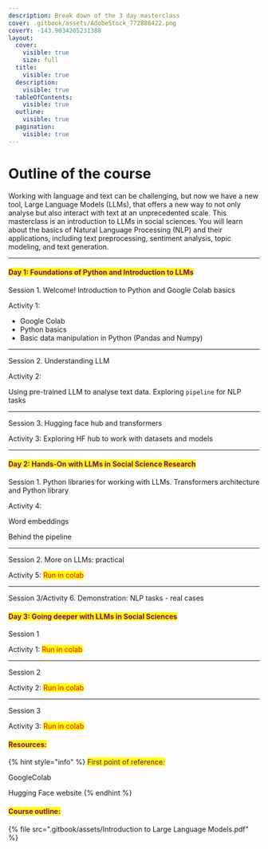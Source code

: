 ```yaml
---
description: Break down of the 3 day masterclass
cover: .gitbook/assets/AdobeStock_772886422.png
coverY: -143.9034205231388
layout:
  cover:
    visible: true
    size: full
  title:
    visible: true
  description:
    visible: true
  tableOfContents:
    visible: true
  outline:
    visible: true
  pagination:
    visible: true
---
```


# Outline of the course

Working with language and text can be challenging, but now we have a new tool, Large Language Models (LLMs), that offers a new way to not only analyse but also interact with text at an unprecedented scale. This masterclass is an introduction to LLMs in social sciences. You will learn about the basics of Natural Language Processing (NLP)  and their applications, including text preprocessing, sentiment analysis, topic modeling, and text generation.

***

#### <mark style="color:purple;">Day 1: Foundations of Python and Introduction to LLMs</mark>

Session 1.  Welcome! Introduction to Python and Google Colab basics

Activity 1:&#x20;

* Google Colab
* Python basics
* Basic data manipulation in Python (Pandas and Numpy)

***

Session 2. Understanding LLM

Activity 2: &#x20;

Using pre-trained LLM to analyse text data. Exploring `pipeline` for NLP tasks



***

Session 3. Hugging face hub and transformers

Activity 3:  Exploring HF hub to work with datasets and models

***

#### <mark style="color:purple;">Day 2: Hands-On with LLMs in Social Science Research</mark>

Session 1.  Python libraries for working with LLMs. Transformers architecture and Python library

Activity 4:&#x20;

Word embeddings

Behind the pipeline

***

Session 2. More on LLMs: practical&#x20;

Activity 5: <mark style="color:red;">Run in colab</mark>

***

Session 3/Activity 6. Demonstration: NLP tasks - real cases

#### <mark style="color:purple;">Day 3: Going deeper with LLMs in Social Sciences</mark>

Session 1

Activity 1: <mark style="color:red;">Run in colab</mark>

***

Session 2

Activity 2: <mark style="color:red;">Run in colab</mark>

***

Session 3

Activity 3: <mark style="color:red;">Run in colab</mark>

#### <mark style="color:purple;">Resources:</mark>

{% hint style="info" %}
<mark style="color:purple;">First point of reference:</mark>

GoogleColab

Hugging Face website
{% endhint %}

#### <mark style="color:purple;">Course outline:</mark>

{% file src=".gitbook/assets/Introduction to Large Language Models.pdf" %}







